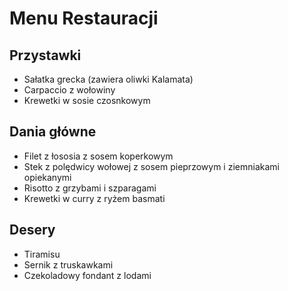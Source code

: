 # Menu Restauracji

## Przystawki
- Sałatka grecka (zawiera oliwki Kalamata)
- Carpaccio z wołowiny
- Krewetki w sosie czosnkowym

## Dania główne
- Filet z łososia z sosem koperkowym
- Stek z polędwicy wołowej z sosem pieprzowym i ziemniakami opiekanymi
- Risotto z grzybami i szparagami
- Krewetki w curry z ryżem basmati

## Desery
- Tiramisu
- Sernik z truskawkami
- Czekoladowy fondant z lodami
